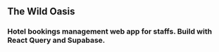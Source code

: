## The Wild Oasis

### Hotel bookings management web app for staffs. Build with React Query and Supabase.
